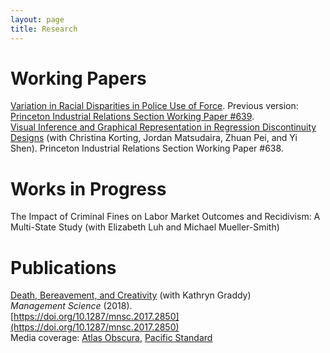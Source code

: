 ```yaml
---
layout: page
title: Research
---
```


# Working Papers
[Variation in Racial Disparities in Police Use of Force](research/lieberman_police_force.pdf). Previous version: [Princeton Industrial Relations Section Working Paper #639](http://arks.princeton.edu/ark:/88435/dsp01h128nh61r).  
[Visual Inference and Graphical Representation in Regression Discontinuity Designs](http://arks.princeton.edu/ark:/88435/dsp013j3335157) (with Christina Korting, Jordan Matsudaira, Zhuan Pei, and Yi Shen). Princeton Industrial Relations Section Working Paper #638.

# Works in Progress
The Impact of Criminal Fines on Labor Market Outcomes and Recidivism: A Multi-State Study (with Elizabeth Luh and Michael Mueller-Smith)  

# Publications
[Death, Bereavement, and Creativity](research/graddy-lieberman-death-bereavement-creativity.pdf) (with Kathryn Graddy)  
*Management Science* (2018).  
[https://doi.org/10.1287/mnsc.2017.2850](https://doi.org/10.1287/mnsc.2017.2850)  
Media coverage: [Atlas Obscura](https://www.atlasobscura.com/articles/study-art-misery-grief-depression-goya-picasso), [Pacific Standard](https://psmag.com/news/misery-may-inhibit-creativity)


